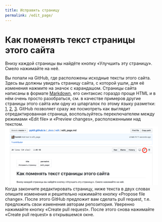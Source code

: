 ```yaml
---
title: Исправить страницу
permalink: /edit_page/
---
```


# Как поменять текст страницы этого сайта

Внизу каждой страницы вы найдёте кнопку «Улучшить эту страницу».
Смело нажимайте на неё.

Вы попали на GitHub, где расположены исходные тексты этого сайта.
Здесь вы должны увидеть страницу сайта, с которой ушли, для её изменения нажмите на значок с карандашом.
Страницы сайта написаны в формате [Markdown](https://ru.wikipedia.org/wiki/Markdown), его синтаксис гораздо проще HTML и в нём очень просто разобраться, см. в качестве примеров другие страницы этого сайта или одну из шпаргалок по этому языку разметки: [1](https://github.com/sandino/Markdown-Cheatsheet), [2](https://github.com/OlgaVlasova/markdown-doc), [3](https://help.github.com/articles/basic-writing-and-formatting-syntax/).
GitHub позволяет сразу же посмотреть как выглядит отредактированная страница, воспользуйтесь переключателем между режимами «Edit file» и «Preview changes», расположенными над текстом.
![GitHub screenshot](/img/edit_page/pencil.png)
Когда закончите редактировать страницу, ниже текста в двух словах опишите изменения и решительно нажимайте кнопку «Propose file change».
После этого GitHub предложит вам сделать pull request, т.е. предложить свои изменения авторам репозитория. Уверенно нажимайте кнопку «Create pull request».
После этого снова нажимайте «Create pull request» в открывшемся окне.

